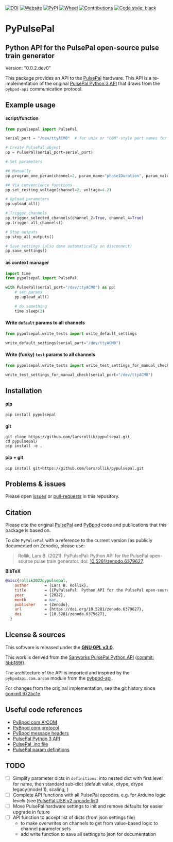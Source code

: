 [![DOI](https://zenodo.org/badge/DOI/10.5281/zenodo.6379627.svg)](https://doi.org/10.5281/zenodo.6379627)
[![Website](https://img.shields.io/website?up_message=online&url=https%3A%2F%2Fgithub.com/larsrollik/pypulsepal)](https://github.com/larsrollik/pypulsepal)
[![PyPI](https://img.shields.io/pypi/v/pypulsepal.svg)](https://pypi.org/project/pypulsepal)
[![Wheel](https://img.shields.io/pypi/wheel/pypulsepal.svg)](https://pypi.org/project/pypulsepal)
[![Contributions](https://img.shields.io/badge/Contributions-Welcome-brightgreen.svg)](https://github.com/larsrollik/pypulsepal/blob/main/CONTRIBUTING.md)
[![Code style: black](https://img.shields.io/badge/code%20style-black-000000.svg)](https://github.com/python/black)


# PyPulsePal
Python API for the PulsePal open-source pulse train generator
---
Version: "0.0.2.dev0"

This package provides an API to the [PulsePal] hardware.
This API is a re-implementation of the original [PulsePal Python 3 API] that draws from the `pybpod-api` communication protoool.

## Example usage

#### script/function
```python
from pypulsepal import PulsePal

serial_port = "/dev/ttyACM0"  # for unix or "COM"-style port names for Windows

# Create PulsePal object
pp = PulsePal(serial_port=serial_port)

# Set parameters

## Manually
pp.program_one_param(channel=2, param_name="phase1Duration", param_value=.002)

## Via convencience functions
pp.set_resting_voltage(channel=2, voltage=4.2)

# Upload parameters
pp.upload_all()

# Trigger channels
pp.trigger_selected_channels(channel_2=True, channel_4=True)
pp.trigger_all_channels()

# Stop outputs
pp.stop_all_outputs()

# Save settings (also done automatically on disconnect)
pp.save_settings()


```

#### as context manager
```python
import time
from pypulsepal import PulsePal

with PulsePal(serial_port="/dev/ttyACM0") as pp:
    # set params
    pp.upload_all()

    # do something
    time.sleep(2)

```

#### Write `default` params to all channels

```python
from pypulsepal.write_tests import write_default_settings

write_default_settings(serial_port="/dev/ttyACM0")

```

#### Write (funky) `test` params to all channels

```python
from pypulsepal.write_tests import write_test_settings_for_manual_check

write_test_settings_for_manual_check(serial_port="/dev/ttyACM0")

```


## Installation
#### pip
```shell
pip install pypulsepal
```
#### git
```shell
git clone https://github.com/larsrollik/pypulsepal.git
cd pypulsepal/
pip install -e .
```
#### pip + git
```shell
pip install git+https://github.com/larsrollik/pypulsepal.git
```

## Problems & issues
Please open [issues](https://github.com/larsrollik/pypulsepal/issues) or [pull-requests](https://github.com/larsrollik/pypulsepal/pulls) in this repository.

## Citation
Please cite the original [PulsePal] and [PyBpod] code and publications that this package is based on.

To cite `PyPulsePal` with a reference to the current version (as publicly documented on Zenodo), please use:
> Rollik, Lars B. (2021). PyPulsePal: Python API for the PulsePal open-source pulse train generator. doi: [10.5281/zenodo.6379627](https://doi.org/10.5281/zenodo.6379627).

**BibTeX**
```BibTeX
@misc{rollik2022pypulsepal,
    author       = {Lars B. Rollik},
    title        = {{PyPulsePal: Python API for the PulsePal open-source pulse train generator}},
    year         = {2022},
    month        = mar,
    publisher    = {Zenodo},
    url          = {https://doi.org/10.5281/zenodo.6379627},
    doi          = {10.5281/zenodo.6379627},
  }
```

## License & sources
This software is released under the **[GNU GPL v3.0](https://github.com/larsrollik/pypulsepal/blob/main/LICENSE)**.

This work is derived from the [Sanworks PulsePal Python API](https://github.com/sanworks/PulsePal/tree/develop) ([commit: 5bb189f](https://github.com/sanworks/PulsePal/commit/5bb189fec8d7435433b8c23f7bae520f92e271af)).

The architecture of the API is imported and inspired by the `pybpodapi.com.arcom` module from the [pybpod-api](https://github.com/pybpod/pybpod-api).

For changes from the original implementation, see the git history since [commit 972bc1e](https://github.com/larsrollik/pypulsepal/commit/972bc1ed3d07b6809e6cbcd05373be3b76ae5b5b).

## Useful code references
- [PyBpod com ArCOM]
- [PyBpod com protocol]
- [PyBpod message headers]
- [PulsePal Python 3 API]
- [PulsePal .ino file]
- [PulsePal param definitions]


## TODO
- [ ] Simplify parameter dicts in `definitions`: into nested dict with first level for name, then standard sub-dict (default value, dtype, dtype legacy(model 1), scaling, )
- [ ] Complete API functions with all PulsePal opcodes, e.g. for Arduino logic levels (see [PulsePal USB v2 opcode list])
- [ ] Move PulsePal hardware settings to init and remove defaults for easier upgrade in future
- [ ] API function to accept list of dicts (from json settings file)
  - to make overwrites on channels to get from value-based logic to channel parameter sets
  - add write function to save all settings to json for documentation

[//]: # (links)
[Pulsepal]: https://github.com/sanworks/PulsePal
[PyBpod]: https://github.com/pybpod/pybpod
[PyBpod com ArCOM]: https://github.com/pybpod/pybpod-api/blob/master/pybpodapi/com/arcom.py
[PyBpod com protocol]: https://github.com/pybpod/pybpod-api/blob/master/pybpodapi/bpod/bpod_com_protocol.py
[PyBpod message headers]: https://github.com/pybpod/pybpod-api/blob/master/pybpodapi/com/protocol/send_msg_headers.py
[PulsePal Python 3 API]: https://github.com/sanworks/PulsePal/blob/develop/Python/Python3/PulsePal.py
[PulsePal .ino file]: https://github.com/sanworks/PulsePal/blob/develop/Firmware/PulsePal_2_0_1/PulsePal_2_0_1.ino
[PulsePal param definitions]: https://sites.google.com/site/pulsepalwiki/matlab-gnu-octave/functions/programpulsepalparam
[PulsePal USB v2 opcode list]: https://sites.google.com/site/pulsepalwiki/usb-serial-interface/usb-interface-v2-x
